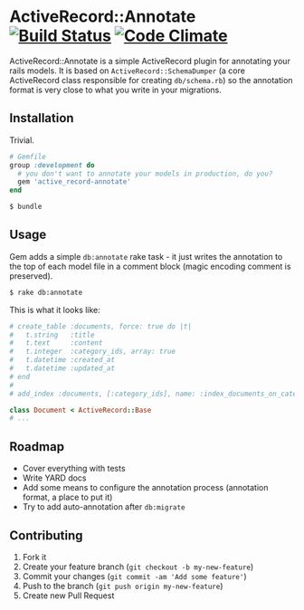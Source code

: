 # ActiveRecord::Annotate [![Build Status](https://travis-ci.org/7even/active_record-annotate.png)](https://travis-ci.org/7even/active_record-annotate) [![Code Climate](https://codeclimate.com/github/7even/active_record-annotate.png)](https://codeclimate.com/github/7even/active_record-annotate)

ActiveRecord::Annotate is a simple ActiveRecord plugin for annotating your rails models. It is based on `ActiveRecord::SchemaDumper` (a core ActiveRecord class responsible for creating `db/schema.rb`) so the annotation format is very close to what you write in your migrations.

## Installation

Trivial.

``` ruby
# Gemfile
group :development do
  # you don't want to annotate your models in production, do you?
  gem 'active_record-annotate'
end
```

``` sh
$ bundle
```

## Usage

Gem adds a simple `db:annotate` rake task - it just writes the annotation to the top of each model file in a comment block (magic encoding comment is preserved).

``` sh
$ rake db:annotate
```

This is what it looks like:

``` ruby
# create_table :documents, force: true do |t|
#   t.string   :title
#   t.text     :content
#   t.integer  :category_ids, array: true
#   t.datetime :created_at
#   t.datetime :updated_at
# end
#
# add_index :documents, [:category_ids], name: :index_documents_on_category_ids, using: :gin

class Document < ActiveRecord::Base
# ...
```

## Roadmap

* Cover everything with tests
* Write YARD docs
* Add some means to configure the annotation process (annotation format, a place to put it)
* Try to add auto-annotation after `db:migrate`

## Contributing

1. Fork it
2. Create your feature branch (`git checkout -b my-new-feature`)
3. Commit your changes (`git commit -am 'Add some feature'`)
4. Push to the branch (`git push origin my-new-feature`)
5. Create new Pull Request
